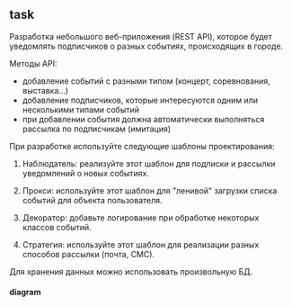 ## task

Разработка небольшого веб-приложения (REST API),
которое будет уведомлять подписчиков о разных событиях, происходящих в городе.


Методы API:

- добавление событий с разными типом (концерт, соревнования, выставка...)
- добавление подписчиков, которые интересуются одним или несколькими типами событий
- при добавлении события должна автоматически выполняться рассылка по подписчикам (имитация)


При разработке используйте следующие шаблоны проектирования:

1. Наблюдатель: реализуйте этот шаблон для подписки и рассылки уведомлений о новых событиях.

2. Прокси: используйте этот шаблон для "ленивой" загрузки списка событий для объекта пользователя.

3. Декоратор: добавьте логирование при обработке некоторых классов событий.

4. Стратегия: используйте этот шаблон для реализации разных способов рассылки (почта, СМС).

Для хранения данных можно использовать произвольную БД.

#### diagram

